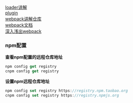 [loader讲解](https://segmentfault.com/a/1190000018450503)  
[plugin](https://segmentfault.com/a/1190000012840742)  
[webpack讲解仓库](https://github.com/luoxue-victor/webpack-box)  
[webpack文档](https://www.webpackjs.com/contribute/writing-a-plugin/)  
[深入浅出webpack](https://webpack.wuhaolin.cn/)  



### npm配置  
**查看npm配置的远程仓库地址**  
```js
npm config get registry
cnpm config get registry
```
**设置npm远程仓库地址**  
```js
npm config set registry https://registry.npm.taobao.org  
cnpm config set registry https://registry.npmjs.org
```